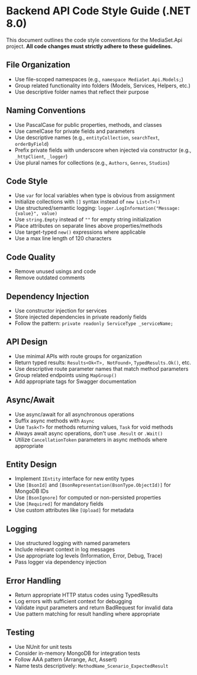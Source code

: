# Backend API Code Style Guide (.NET 8.0)

This document outlines the code style conventions for the MediaSet.Api project. **All code changes must strictly adhere to these guidelines.**

## File Organization

- Use file-scoped namespaces (e.g., `namespace MediaSet.Api.Models;`)
- Group related functionality into folders (Models, Services, Helpers, etc.)
- Use descriptive folder names that reflect their purpose

## Naming Conventions

- Use PascalCase for public properties, methods, and classes
- Use camelCase for private fields and parameters
- Use descriptive names (e.g., `entityCollection`, `searchText`, `orderByField`)
- Prefix private fields with underscore when injected via constructor (e.g., `_httpClient`, `_logger`)
- Use plural names for collections (e.g., `Authors`, `Genres`, `Studios`)

## Code Style

- Use `var` for local variables when type is obvious from assignment
- Initialize collections with `[]` syntax instead of `new List<T>()`
- Use structured/semantic logging: `logger.LogInformation("Message: {value}", value)`
- Use `string.Empty` instead of `""` for empty string initialization
- Place attributes on separate lines above properties/methods
- Use target-typed `new()` expressions where applicable
- Use a max line length of 120 characters

## Code Quality

- Remove unused usings and code
- Remove outdated comments

## Dependency Injection

- Use constructor injection for services
- Store injected dependencies in private readonly fields
- Follow the pattern: `private readonly ServiceType _serviceName;`

## API Design

- Use minimal APIs with route groups for organization
- Return typed results: `Results<Ok<T>, NotFound>`, `TypedResults.Ok()`, etc.
- Use descriptive route parameter names that match method parameters
- Group related endpoints using `MapGroup()`
- Add appropriate tags for Swagger documentation

## Async/Await

- Use async/await for all asynchronous operations
- Suffix async methods with `Async`
- Use `Task<T>` for methods returning values, `Task` for void methods
- Always await async operations, don't use `.Result` or `.Wait()`
- Utilize `CancellationToken` parameters in async methods where appropriate

## Entity Design

- Implement `IEntity` interface for new entity types
- Use `[BsonId]` and `[BsonRepresentation(BsonType.ObjectId)]` for MongoDB IDs
- Use `[BsonIgnore]` for computed or non-persisted properties
- Use `[Required]` for mandatory fields
- Use custom attributes like `[Upload]` for metadata

## Logging

- Use structured logging with named parameters
- Include relevant context in log messages
- Use appropriate log levels (Information, Error, Debug, Trace)
- Pass logger via dependency injection

## Error Handling

- Return appropriate HTTP status codes using TypedResults
- Log errors with sufficient context for debugging
- Validate input parameters and return BadRequest for invalid data
- Use pattern matching for result handling where appropriate

## Testing

- Use NUnit for unit tests
- Consider in-memory MongoDB for integration tests
- Follow AAA pattern (Arrange, Act, Assert)
- Name tests descriptively: `MethodName_Scenario_ExpectedResult`
